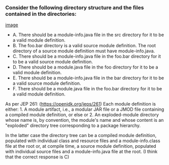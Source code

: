 ### Consider the following directory structure and the files contained in the directories:
[image](images/javaTest.png)

* A. There should be a module-info.java file in the src directory for it to be a valid module definition.
* B. The foo.bar directory is a valid source module definition.
    The root directory of a source module definition must have module-info.java.
* C. There should be a module-info.java file in the foo.bar directory for it to be a valid source module definition.
* D. There should be a module.java file in the foo directory for it to be a valid module definition.
* E. There should be a module-info.java file in the bar directory for it to be a valid source module definition.
* F. There should be a module.java file in the foo.bar directory for it to be a valid module definition.

As per JEP 261: (https://openjdk.org/jeps/261)
Each module definition is either:
    1.  A module artifact, i.e., a modular JAR file or a JMOD file containing a compiled module definition, or else
    or
    2. An exploded-module directory whose name is, by convention, the module's name
    and whose content is an "exploded" directory tree corresponding to a package hierarchy.

In the latter case the directory tree can be a compiled module definition,
populated with individual class and resource files and a module-info.class file at the root or,
at compile time, a source module definition, populated with individual source files
and a module-info.java file at the root. (I think that the correct response is C)
